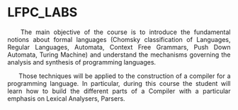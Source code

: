 # LFPC_LABS
<p align="justify">&ensp;&ensp;&ensp; The main objective of the course is to introduce the fundamental notions about formal languages (Chomsky classification of Languages, Regular Languages, Automata, Context Free Grammars, Push Down Automata, Turing Machine) and understand the mechanisms governing the analysis and synthesis of programming languages. <p>

<p align="justify">&ensp;&ensp;&ensp; Those techniques will be applied to the construction of a compiler for a programming language. In particular, during this course the student will learn how to build the different parts of a Compiler with a particular emphasis on Lexical Analysers, Parsers. <p>
